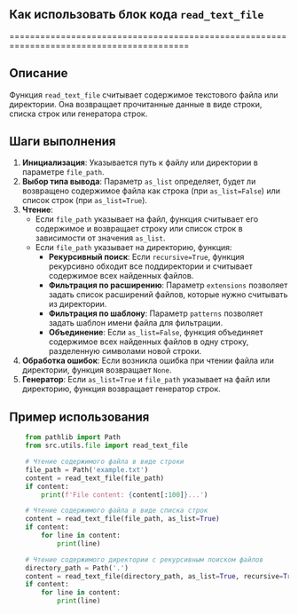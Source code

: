 ## Как использовать блок кода `read_text_file`
=========================================================================================

Описание
-------------------------
Функция `read_text_file` считывает содержимое текстового файла или директории. Она возвращает прочитанные данные в виде строки, списка строк или генератора строк. 

Шаги выполнения
-------------------------
1. **Инициализация**: Указывается путь к файлу или директории в параметре `file_path`. 
2. **Выбор типа вывода**: Параметр `as_list` определяет, будет ли возвращено содержимое файла как строка (при `as_list=False`) или список строк (при `as_list=True`).
3. **Чтение**: 
    - Если `file_path` указывает на файл, функция считывает его содержимое и возвращает строку или список строк в зависимости от значения `as_list`.
    - Если `file_path` указывает на директорию, функция:
        - **Рекурсивный поиск**: Если `recursive=True`, функция рекурсивно обходит все поддиректории и считывает содержимое всех найденных файлов.
        - **Фильтрация по расширению**:  Параметр `extensions` позволяет задать список расширений файлов, которые нужно считывать из директории.
        - **Фильтрация по шаблону**:  Параметр `patterns` позволяет задать шаблон имени файла для фильтрации.
        - **Объединение**: Если `as_list=False`, функция объединяет содержимое всех найденных файлов в одну строку, разделенную символами новой строки.
4. **Обработка ошибок**: Если возникла ошибка при чтении файла или директории, функция возвращает `None`.
5. **Генератор**: Если `as_list=True` и `file_path` указывает на файл или директорию, функция возвращает генератор строк. 

Пример использования
-------------------------

```python
    from pathlib import Path
    from src.utils.file import read_text_file

    # Чтение содержимого файла в виде строки
    file_path = Path('example.txt')
    content = read_text_file(file_path)
    if content:
        print(f'File content: {content[:100]}...')

    # Чтение содержимого файла в виде списка строк
    content = read_text_file(file_path, as_list=True)
    if content:
        for line in content:
            print(line)

    # Чтение содержимого директории с рекурсивным поиском файлов
    directory_path = Path('.')
    content = read_text_file(directory_path, as_list=True, recursive=True, extensions=['.txt', '.md'])
    if content:
        for line in content:
            print(line)
```